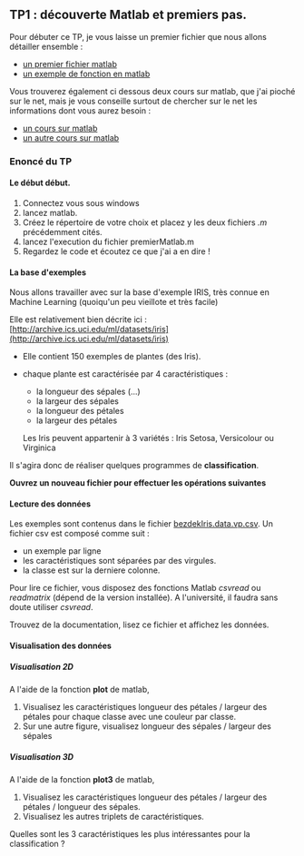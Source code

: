 ## TP1 : découverte Matlab et premiers pas.

Pour débuter ce TP, je vous laisse un premier fichier que nous allons détailler
ensemble :
- [un premier fichier matlab](premierMatlab.m)
- [un exemple de fonction en matlab](mafonction.m)

Vous trouverez également ci dessous deux cours sur matlab, que j'ai pioché sur
le net, mais je vous conseille surtout de chercher sur le net les informations
dont vous aurez besoin :
- [un cours sur matlab](matlab.pdf)
- [un autre cours sur matlab](initiation_matlab.pdf)


### Enoncé du TP

#### Le début début.

1. Connectez vous sous windows
2. lancez matlab.
3. Créez le répertoire de votre choix et placez y les deux fichiers *.m*
précédemment cités.
4. lancez l'execution du fichier premierMatlab.m
5. Regardez le code et écoutez ce que j'ai a en dire !

#### La base d'exemples

Nous allons travailler avec sur la base d'exemple IRIS, très connue en Machine
Learning (quoiqu'un peu vieillote et très facile)

Elle est relativement bien décrite ici :
[http://archive.ics.uci.edu/ml/datasets/iris](http://archive.ics.uci.edu/ml/datasets/iris)

- Elle contient 150 exemples de plantes (des Iris).
- chaque plante est caractérisée par 4 caractéristiques :
  - la longueur des sépales (...)
  - la largeur des sépales
  - la longueur des pétales
  - la largeur des pétales

  Les Iris peuvent appartenir à 3 variétés : Iris Setosa, Versicolour ou Virginica

Il s'agira donc de réaliser quelques programmes de **classification**.

**Ouvrez un nouveau fichier pour effectuer les opérations suivantes**

#### Lecture des données

Les exemples sont contenus dans le fichier
[bezdekIris.data.vp.csv](bezdekIris.data.vp.csv).
Un fichier csv est composé comme suit :
- un exemple par ligne
- les caractéristiques sont séparées par des virgules.
- la classe est sur la derniere colonne.

Pour lire ce fichier, vous disposez des fonctions Matlab *csvread* ou
*readmatrix* (dépend de la version installée). A l'université, il faudra sans doute
utiliser *csvread*.

Trouvez de la documentation, lisez ce fichier et affichez les données.

#### Visualisation des données

##### Visualisation 2D
A l'aide de la fonction **plot** de matlab,

1. Visualisez les caractéristiques longueur des pétales / largeur des pétales
pour chaque classe avec une couleur par classe.
2. Sur une autre figure, visualisez longueur des sépales / largeur des sépales

##### Visualisation 3D
A l'aide de la fonction **plot3** de matlab,
1. Visualisez les caractéristiques longueur des pétales / largeur des pétales
/ longueur des sépales.
2. Visualisez les autres triplets de caractéristiques.

Quelles sont les 3 caractéristiques les plus intéressantes pour la
classification ?
